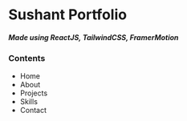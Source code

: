 <h1>Sushant Portfolio</h1>
<h5>Made using ReactJS, TailwindCSS, FramerMotion</h5>
<h3>Contents</h3>
<ul>
<li>Home</li>
<li>About</li>
<li>Projects</li>
<li>Skills</li>
<li>Contact</li>
</ul>